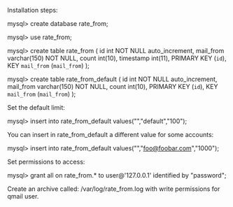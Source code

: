 Installation steps:

mysql> create database rate_from;

mysql> use rate_from;

mysql> create table rate_from (
       id int NOT NULL auto_increment,
       mail_from varchar(150) NOT NULL,
       count int(10),
       timestamp int(11),
       PRIMARY KEY  (`id`),
       KEY `mail_from` (`mail_from`)
);

mysql> create table rate_from_default (
       id int NOT NULL auto_increment,
       mail_from varchar(150) NOT NULL,
       count int(10),
       PRIMARY KEY  (`id`),
       KEY `mail_from` (`mail_from`)
);

Set the default limit:

mysql> insert into rate_from_default values("","default","100");

You can insert in rate_from_default a different value for some accounts:

mysql> insert into rate_from_default values("","foo@foobar.com","1000");

Set permissions to access:

mysql> grant all on rate_from.* to user@'127.0.0.1' identified by "password";

Create an archive called: /var/log/rate_from.log with write permissions for qmail user.
